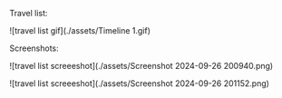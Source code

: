 Travel list:

![travel list gif](./assets/Timeline 1.gif)

Screenshots:

![travel list screeeshot](./assets/Screenshot 2024-09-26 200940.png)

![travel list screeeshot](./assets/Screenshot 2024-09-26 201152.png)
